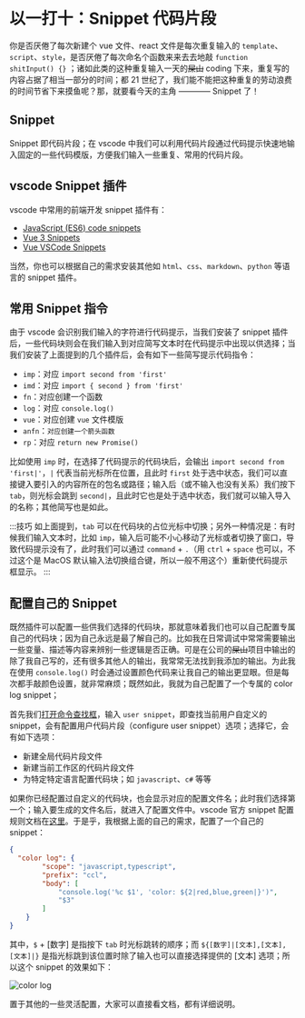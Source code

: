 # 以一打十：Snippet 代码片段

你是否厌倦了每次新建个 vue 文件、react 文件是每次重复输入的 `template`、`script`、`style`，是否厌倦了每次命名个函数来来去去地敲 `function shitInput() {}` ；诸如此类的这种重复输入一天的~~屎山~~ coding 下来，重复写的内容占据了相当一部分的时间；都 21 世纪了，我们能不能把这种重复的劳动浪费的时间节省下来摸鱼呢？那，就要看今天的主角 ———— Snippet 了！

## Snippet

Snippet 即代码片段；在 vscode 中我们可以利用代码片段通过代码提示快速地输入固定的一些代码模版，方便我们输入一些重复、常用的代码片段。

## vscode Snippet 插件

vscode 中常用的前端开发 snippet 插件有：

- [JavaScript (ES6) code snippets](https://marketplace.visualstudio.com/items?itemName=xabikos.JavaScriptSnippets)
- [Vue 3 Snippets](https://marketplace.visualstudio.com/items?itemName=hollowtree.vue-snippets)
- [Vue VSCode Snippets](https://marketplace.visualstudio.com/items?itemName=sdras.vue-vscode-snippets)

当然，你也可以根据自己的需求安装其他如 `html`、`css`、`markdown`、`python` 等语言的 snippet 插件。

## 常用 Snippet 指令

由于 vscode 会识别我们输入的字符进行代码提示，当我们安装了 snippet 插件后，一些代码块则会在我们输入到对应简写文本时在代码提示中出现以供选择；当我们安装了上面提到的几个插件后，会有如下一些简写提示代码指令：

- `imp`：对应 `import second from 'first'`
- `imd`：对应 `import { second } from 'first'`
- `fn`：对应创建一个函数
- `log`：对应 `console.log()`
- `vue`：对应创建 `vue` 文件模版
- `anfn`：`对应创建一个箭头函数`
- `rp`：对应 `return new Promise()`

比如使用 `imp` 时，在选择了代码提示的代码块后，会输出 `import second from 'first|'`，`|` 代表当前光标所在位置，且此时 `first` 处于选中状态，我们可以直接键入要引入的内容所在的包名或路径；输入后（或不输入也没有关系）我们按下 `tab`，则光标会跳到 `second|`，且此时它也是处于选中状态，我们就可以输入导入的名称；其他简写也是如此。

:::技巧
如上面提到，`tab` 可以在代码块的占位光标中切换；另外一种情况是：有时候我们输入文本时，比如 `imp`，输入后可能不小心移动了光标或者切换了窗口，导致代码提示没有了，此时我们可以通过 `command` + `.`（用 `ctrl` + `space` 也可以，不过这个是 MacOS 默认输入法切换组合键，所以一般不用这个）重新使代码提示框显示。
:::

## 配置自己的 Snippet

既然插件可以配置一些供我们选择的代码块，那就意味着我们也可以自己配置专属自己的代码块；因为自己永远是最了解自己的。比如我在日常调试中常常需要输出一些变量、描述等内容来辨别一些逻辑是否正确。可是在公司的~~屎山~~项目中输出的除了我自己写的，还有很多其他人的输出，我常常无法找到我添加的输出。为此我在使用 `console.log()` 时会通过设置颜色代码来让我自己的输出更显眼。但是每次都手敲颜色设置，就非常麻烦；既然如此，我就为自己配置了一个专属的 color log snippet；

首先我们[打开命令查找框](./day-21.md#查找命令)，输入 `user snippet`，即查找当前用户自定义的 snippet，会有配置用户代码片段（configure user snippet）选项；选择它，会有如下选项：

- 新建全局代码片段文件
- 新建当前工作区的代码片段文件
- 为特定特定语言配置代码块；如 `javascript`、`c#` 等等

如果你已经配置过自定义的代码块，也会显示对应的配置文件名；此时我们选择第一个；输入要生成的文件名后，就进入了配置文件中。vscode 官方 snippet 配置规则文档在[这里](https://code.visualstudio.com/docs/editor/userdefinedsnippets)。于是乎，我根据上面的自己的需求，配置了一个自己的 snippet：

```json
{
  "color log": {
		"scope": "javascript,typescript",
		"prefix": "ccl",
		"body": [
			"console.log('%c $1', 'color: ${2|red,blue,green|}')",
			"$3"
		]
	}
}
```

其中，`$` + [数字] 是指按下 `tab` 时光标跳转的顺序；而 `${[数字]|[文本],[文本],[文本]|}` 是指光标跳到该位置时除了输入也可以直接选择提供的 [文本] 选项；所以这个 snippet 的效果如下：

![color log](https://pic.imgdb.cn/item/62bf024d1d64b070667113c4.gif)

置于其他的一些灵活配置，大家可以直接看文档，都有详细说明。